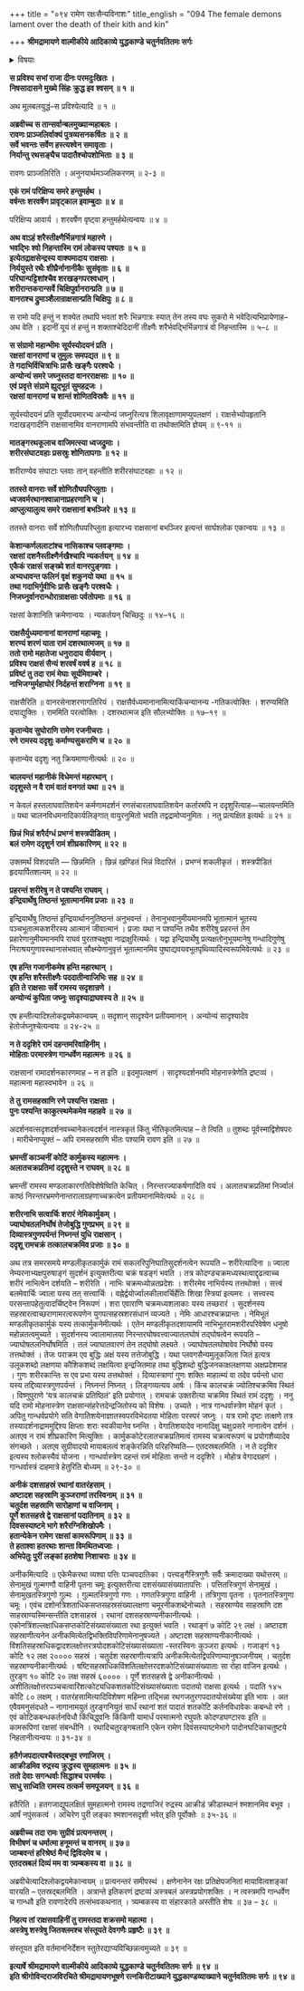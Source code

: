 +++
title = "०९४ रामेण रक्षःसैन्यविनाशः"
title_english = "094 The female demons lament over the death of their kith and kin"

+++
**श्रीमद्रामायणे वाल्मीकीये आदिकाव्ये युद्धकाण्डे चतुर्नवतितमः सर्गः**


<details><summary>विषयाः</summary>

रामेण रावणमूलबलवधः ॥ १ ॥

</details>


**स प्रविश्य सभां राजा दीनः परमदुःखितः ।  
निषसादासने मुख्ये सिंहः क्रुद्ध इव श्वसन् ॥ १ ॥**

अथ मूलबलयुद्धं–स प्रविश्येत्यादि ॥ १ ॥



**अब्रवीच्च स तान्सर्वान्बलमुख्यान्महाबलः ।  
रावणः प्राञ्जलिर्वाक्यं पुत्रव्यसनकर्षितः ॥ २ ॥  
सर्वे भवन्तः सर्वेण हस्त्यश्वेन समावृताः ।  
निर्यान्तु रथसङ्घैच पादातैश्चोपशोभिताः ॥ ३ ॥**

रावणः प्राञ्जलिरिति । अनुनयार्थमञ्जलिकरणम् ॥ २-३ ॥



**एकं रामं परिक्षिप्य समरे हन्तुमर्हथ ।  
वर्षन्तः शरवर्षेण प्रावृट्काल इवाम्बुदाः ॥ ४ ॥**

परिक्षिप्य आवार्य । शरवर्षेण वृष्ट्वा हन्तुमर्हथेत्यन्वयः ॥ ४ ॥



**अथ वाऽहं शरैस्तीक्ष्णैर्भिन्नगात्रं महारणे ।  
भवद्भिः श्वो निहन्तास्मि रामं लोकस्य पश्यतः ॥ ५ ॥  
इत्येतद्राक्षसेन्द्रस्य वाक्यमादाय राक्षसाः ।  
निर्ययुस्ते रथैः शीघ्रैर्नानानीकैः सुसंवृताः ॥ ६ ॥  
परिघान्पट्टिशांश्चैव शरखङ्गपरश्वधान् ।  
शरीरान्तकरान्सर्वे चिक्षिपुर्वानरान्प्रति ॥ ७ ॥  
वानराश्च द्रुमाञ्शैलान्राक्षसान्प्रति चिक्षिपुः ॥ ८ ॥**

स रामो यदि हन्तुं न शक्येत तथापि भवतां शरैः भिन्नगात्रः स्यात् तेन तस्य वघः सुकरो मे भवेदित्यभिप्रायेणाह–अथ वेति । इदानीं यूयं तं हन्तुं न शक्ताश्चेदिदानीं तीक्ष्णैः शरैर्भवद्भिर्भिन्नगात्रं वो निहन्तास्मि ॥ ५–८ ॥



**स संग्रामो महान्भीमः सूर्यस्योदयनं प्रति ।  
रक्षसां वानराणां च तुमुलः समपद्यत ॥ ९ ॥  
ते गदाभिर्विचित्राभिः प्रासैः खङ्गैः परश्वधैः ।  
अन्योन्यं समरे जघ्नुस्तदा वानरराक्षसाः ॥ १० ॥  
एवं प्रवृत्ते संग्रामे ह्युद्भूतं सुमहद्रजः ।  
रक्षसां वानराणां च शान्तं शोणितविस्रवैः ॥ ११ ॥**

सूर्यस्योदयनं प्रति सूर्योदयमारभ्य अन्योन्यं जघ्नुरित्यत्र शिलावृक्षाणामप्युपलक्षणं । राक्षसेभ्योपहृतानि गदाखड्गादीनि राक्षसानामिव वानराणामपि संभवन्तीति वा तथोक्तमिति ज्ञेयम् ॥ ९-११ ॥



**मातङ्गरथकूलाच वाजिमत्स्या ध्वजद्रुमाः ।  
शरीरसंघाटवहाः प्रसस्रुः शोणितापगाः ॥ १२ ॥**

शरीराण्येव संघाटाः प्लवाः तान् वहन्तीति शरीरसंघाटवहाः ॥ १२ ॥



**ततस्ते वानराः सर्वे शोणितौघपरिप्लुताः ।  
ध्वजवर्मरथानश्वान्नानाप्रहरणानि च ।  
आप्लुत्यालुत्य समरे राक्षसानां बभञ्जिरे ॥ १३ ॥**

ततस्ते वानराः सर्वे शोणितौघपरिप्लुता इत्यारभ्य राक्षसानां बभञ्जिर इत्यन्तं सार्घश्लोक एकान्वयः ॥ १३ ॥



**केशान्कर्णललाटांश्च नासिकाश्च प्लवङ्गमाः ।  
रक्षसां दशनैस्तीक्ष्णैर्नखैश्चापि न्यकर्तयन् ॥ १४ ॥  
एकैकं राक्षसं सङ्ख्ये शतं वानरपुङ्गवाः ।  
अभ्यधावन्त फलिनं वृक्षं शकुनयो यथा ॥ १५ ॥  
तथा गदाभिर्गुवीभिः प्रासैः खङ्गैः परश्वधैः ।  
निजघ्नुर्वानरान्धोरान्राक्षसाः पर्वतोपमाः ॥ १६ ॥**

रक्षसां केशानिति क्रमेणान्वयः । न्यकर्तयन् चिच्छिदुः ॥ १४–१६ ॥



**राक्षसैर्युध्यमानानां वानराणां महाचमूः ।  
शरण्यं शरणं याता रामं दशरथात्मजम् ॥ १७ ॥  
ततो रामो महातेजा धनुरादाय वीर्यवान् ।  
प्रविश्य राक्षसं सैन्यं शरवर्षं ववर्ष ह ॥ १८ ॥  
प्रविष्टं तु तदा रामं मेघाः सूर्यमिवाम्बरे ।  
नाभिजग्मुर्महाघोरं निर्दहन्तं शराग्निना ॥ १९ ॥**

राक्षसैरिति ॥ वानरसेनाशरणागतिरियं । राक्षसैर्वध्यमानानामित्याकिंचन्यानन्य -गतिकत्वोक्तिः । शरण्यमिति दयाद्युक्तिः । राममिति परत्वोक्तिः । दशरथात्मज इति सौलभ्योक्तिः ॥ १७–१९ ॥



**कृतान्येव सुघोराणि रामेण रजनीचराः ।  
रणे रामस्य ददृशुः कर्माण्यसुकराणि च ॥ २० ॥**

कृतान्येव ददृशुः नतु क्रियमाणानीत्यर्थः ॥ २० ॥



**चालयन्तं महानीकं विधेमन्तं महारथान् ।  
ददृशुस्ते न वै रामं वातं वनगतं यथा ॥ २१ ॥**

न केवलं हस्तलाघवातिशयेन कर्मणामदर्शनं रणसंचारलाघवातिशयेन कर्तारमपि न ददृशुरित्याह—चालयन्तमिति ॥ यथा चालनविधमनादिकार्यलिङ्गात् वायुरनुमितो भवति तद्वद्रामोप्यनुमितः । नतु प्रत्यक्षित इत्यर्थः ॥ २१ ॥



**छिन्नं भिन्नं शरैर्दग्धं प्रभग्नं शस्त्रपीडितम् ।  
बलं रामेण ददृशुर्न रामं शीघ्रकारिणम् ॥ २२ ॥**

उक्तमर्थं विशदयति — छिन्नमिति । छिन्नं खण्डितं भिन्नं विदारितं । प्रभग्नं शकलीकृतं । शस्त्रपीडितं हृदयार्पितशल्यम् ॥ २२ ॥



**प्रहरन्तं शरीरेषु न ते पश्यन्ति राघवम् ।  
इन्द्रियार्थेषु तिष्ठन्तं भूतात्मानमिव प्रजाः ॥ २३ ॥**

इन्द्रियार्थेषु तिष्ठन्तं इन्द्रियार्थाननुतिष्ठन्तं अनुभवन्तं । तेनानुभवानुमीयमानमपि भूतात्मानं भूतस्य पञ्चभूतात्मकशरीरस्य आत्मानं जीवात्मानं । प्रजाः यथा न पश्यन्ति तथैव शरीरेषु प्रहरन्तं तेन प्रहारेणानुमीयमानमपि राघवं पुरतश्चक्षुषा नाद्राक्षुरित्यर्थः । यद्वा इन्द्रियार्थेषु प्रत्यक्षतोनुभूयमानेषु गन्धादिगुणेषु निराश्रयगुणावस्थानासंभवात् सौक्ष्म्येणानुवृत्तं भूतात्मानमिव पुष्पाद्यवयवभूतपृथिव्यादिस्वरूपमिवेत्यर्थः ॥ २३ ॥



**एष हन्ति गजानीकमेष हन्ति महारथान् ।  
एष हन्ति शरैस्तीक्ष्णैः पददातीन्वाजिभिः सह ॥ २४ ॥  
इति ते राक्षसाः सर्वे रामस्य सदृशान्रणे ।  
अन्योन्यं कुपिता जघ्नुः सादृश्याद्राघवस्य ते ॥ २५ ॥**

एष हन्तीत्यादिश्लोकद्वयमेकान्वयम् ॥ सदृशान् सादृश्येन प्रतीयमानान् । अन्योन्यं सादृश्यादेव हेतोर्जघ्नुश्चेत्यन्वयः ॥ २४-२५ ॥



**न ते ददृशिरे रामं दहन्तमरिवाहिनीम् ।  
मोहिताः परमास्त्रेण गान्धर्वेण महात्मनः ॥ २६ ॥**

राक्षसानां रामादर्शनकारणमाह – न त इति ॥ इदमुपलक्षणं । सादृश्यदर्शनमपि मोहनास्त्रेणेति द्रष्टव्यं । महात्मना महास्वभावेन ॥ २६ ॥



**ते तु रामसहस्राणि रणे पश्यन्ति राक्षसाः ।  
पुनः पश्यन्ति काकुत्स्थमेकमेव महाहवे ॥ २७ ॥**

अदर्शनवत्सदृशदर्शनवच्चानेकत्वदर्शनं नास्त्रकृतं किंतु भीतिकृतमित्याह – ते त्विति ॥ तुशब्दः पूर्वस्माद्विशेषपरः । मारीचेनाप्युक्तं – अपि रामसहस्राणि भीतः पश्यामि रावण इति ॥ २७ ॥



**भ्रमन्तीं काञ्चनीं कोटिं कार्मुकस्य महात्मनः ।  
अलातचक्रप्रतिमां ददृशुस्ते न राघवम् ॥ २८ ॥**

भ्रमन्तीं रामस्य मण्डलाकारगतिविशेषेष्विति केचित् । निरन्तरज्याकर्षणादिति वयं । अलातचक्रप्रतिमां निर्ज्वालं काष्ठं निरन्तरभ्रमणेनान्तरालाग्रहणाच्चक्रत्वेन प्रतीयमानामिवेत्यर्थः ॥ २८ ॥



**शरीरनाभि सत्वार्चिः शरारं नेमिकार्मुकम् ।  
ज्याघोषतलनिर्घोषं तेजोबुद्धि गुणप्रभम् ॥ २९ ॥  
दिव्यास्त्रगुणपर्यन्तं निघ्नन्तं युधि राक्षसान् ।  
ददृशू रामचक्रं तत्कालचक्रमिव प्रजाः ॥ ३० ॥**

अथ तत्र समरसमये मण्डलीकृतकार्मुकं रामं सकलरिपुनिघातिसुदर्शनत्वेन रूपयति – शरीरेत्यादिना ॥ ज्वाला नेम्यरनाभ्यक्षपुरुषाङ्गं सुदर्शनं इत्युक्तरीत्या चक्रं षडङ्गं भवति । तत्र कोदण्डचक्रमध्यस्थत्वाद्दृढत्वाच्च शरीरं नाभित्वेन दर्शयति – शरीरेति । नाभिः चक्रमध्योन्नतप्रदेशः । शरीरमेव नाभिर्यस्य तत्तथोक्तं । सत्त्वं बलमेवार्चिः ज्वाला यस्य तत् सत्त्वार्चिः । वह्नेर्द्वयोर्ज्वालकीलावर्चिर्हेतिः शिखा स्त्रियां इत्यमरः । सत्त्वस्य परसन्तापहेतुत्वादर्चिष्ट्वेन निरूपणं । शरा एवाराणि चक्रमध्यशलाकाः यस्य तच्छरारं । सुदर्शनस्य सहस्रारत्वाच्छराणामरत्वरूपणेन युगपत्सहस्रशरसंधानं व्यज्यते । नेमिः आधारश्चक्रप्रान्तः । नेमिभूतं मण्डलीकृतकार्मुकं यस्य तत्कार्मुकनेमीत्यर्थः । एतेन मण्डलीकृतदशायामपि नाभिभूतरामशरीरपरिवेषेण धनुषो महोन्नतत्वमुच्यते । सुदर्शनस्य ज्वालामालया निरन्तरघोषवत्त्वाज्यातलघोषं तद्घोषत्वेन रूपयति – ज्याघोषतलनिर्घोषमिति । तलं ज्याघातवारणं तेन तद्घोषो लक्ष्यते । ज्याघोषतलघोषावेव निर्घोषो यस्य तत्तथोक्तं । तेजः पराक्रम एव बुद्धिः अक्षं यस्य तत्तेजोबुद्धि । यथा प्लवगसैन्यमुलूकजिता जितं इत्यत्र उलूकशब्दो लक्षणया कौशिकशब्दं लक्षयित्वा इन्द्रजितमाह तथा बुद्धिशब्दो बुद्धिजनकाक्षलक्षणया अक्षप्रदेशमाह । गुणः शरीरकान्तिः स एव प्रभा यस्य तत्तथोक्तं । दिव्यास्त्राणां गुणः शक्तिः माहात्म्यं वा तदेव पर्यन्तो धारा यस्य तद्दिव्यास्त्रगुणपर्यन्तं । निघ्नन्तं निघ्नत् । लिङ्गव्यत्यय आर्षः । किंच कालचक्रं ज्योतिश्चक्रमिव स्थितं । विष्णुपुराणे ‘यत्र कालचक्रं प्रतिष्ठितं’ इति प्रयोगात् । रामचक्रं उक्तरीत्या चक्रमिव स्थितं रामं ददृशुः । ननु यदि रामो मोहनास्त्रेण राक्षसान्संहरेत्तदेन्द्रजितोस्य को विशेषः । उच्यते । नात्र गान्धर्वास्त्रेण मोहनं कृतं । अपितु गान्धर्वप्रयोगे सति वेगातिशयेनाज्ञातस्वपरविभेदतया मोहिताः परस्परं जघ्नुः । यत्र रामो दृष्टः तत्क्षणे तत्र तस्यादर्शनाद्राममुद्दिश्य क्षिप्ताः शराः स्वकीयानेव घ्नन्ति । वेगातिशयादेव नानादिक्षु चक्षुःप्रसरे नानात्वेन दर्शनं । अतएव न रामं शीघ्रकारिण मित्युक्तिः । कार्मुककोटेरलातचक्रप्रतिमत्वं रामस्य चक्रत्वरूपणं च प्रयोगशैव्यादेव संगच्छते । अतएव सुग्रीवादयो मायाबलत्वं शङ्केरन्निति परिहरिष्यति— एतदस्रबलमिति । न ते ददृशिर इत्यस्य श्लोकस्यैवं योजना । गान्धर्वास्त्रेण दहन्तं रामं मोहिताः सन्तो न ददृशिरे । मोहोत्र वेगादग्रहणं । गान्धर्वास्त्रं दाहमात्रे हेतुरिति बोध्यम् ॥ २९-३० ॥



**अनीकं दशसाहस्रं रथानां वातरंहसाम् ।  
अष्टादश सहस्राणि कुञ्जराणां तरस्विनाम् ॥ ३१ ॥  
चतुर्दश सहस्राणि सारोहाणां च वाजिनाम् ।  
पूर्णे शतसहस्रे द्वे राक्षसानां पदातिनाम् ॥ ३२ ॥  
दिवसस्याष्टमे भागे शरैरग्निशिखोपमैः ।  
हतान्येकेन रामेण रक्षसां कामरूपिणाम् ॥ ३३ ॥  
ते हताश्वा हतरथाः शान्ता विमथितध्वजाः ।  
अभिपेतुः पुरीं लङ्कां हतशेषा निशाचराः ॥ ३४ ॥**

अनीकमित्यादि ॥ एकेभैकरथा व्यश्वा पत्तिः पञ्चपदातिका । पत्त्यङ्गैस्त्रिगुणैः सर्वैः क्रमादाख्या यथोत्तरम् ॥ सेनामुखं गुल्मगणौ वाहिनी पृतना चमूः इत्युक्तरीत्या दशसंख्यासंख्यातापत्तिः । पत्तितस्त्रिगुणं सेनामुखं । सेनामुखतस्त्रिगुणो गुल्मः । गुल्मतस्त्रिगुणो गणः । गणतस्त्रिगुणा वाहिनी । तत्रिगुणा पृतना । पृतनातस्त्रिगुणा चमूः । एवंच दशोनत्रिशताधिकसप्तसहस्रसंख्यालक्षणा चमूरनीकशब्देनोच्यते । सहस्राण्येव साहस्राणि दश साहस्राण्यस्मिन्सन्तीति दशसाहस्रं । रथानां दशसहस्राण्यनीकानीत्यर्थः । एकोनत्रिंशल्लक्षाधिकसप्तकोटिसंख्यासंख्याता रथा इत्युक्तं भवति । रथाङ्गं ७ कोटि २९ लक्षं । अष्टादश सहस्राणीत्यनेन अनीकमित्येतद्विभक्तिविपरिणामेनानुषज्यते । अष्टादश सहस्राण्यनीकानीत्यर्थः । विंशतिसहस्राधिकद्वादशलक्षोत्तरत्रयोदशकोटिसंख्यासंख्याता -स्तरस्विनः कुञ्जरा इत्यर्थः । गजाङ्गं १३ कोटि १२ लक्ष २०००० सहस्रं । चतुर्दश सहस्राणीत्यत्रापि अनीकमित्येतद्विपरिणाम्यानुषञ्जनीयम् । चतुर्दश सहस्राण्यनीकानीत्यर्थः । षष्टिसहस्राधिकविंशतिलक्षोत्तरदशकोटिसंख्यासंख्याताः सा रोहा वाजिन इत्यर्थः । तुरङ्ग १० कोटि २० लक्ष सहस्रं ६०००० । पूर्णे शतसहस्रे द्वे अनीकानीत्यर्थः । अशीतिलक्षोत्तरपञ्चचत्वारिंशत्कोट्यधिकशतकोटिसंख्यासंख्याताः पदातयो राक्षसा इत्यर्थः । पदाति १४५ कोटि ८० लक्षम् । वातरंहसामित्यादिविशेषण महिम्ना तद्भिन्ना रथगजतुरगपदातयोसंख्येया इति भावः । अत एवैवमनुसंदधते – नागानामयुतं तुरङ्गनियुतं सार्धं रथानां शतं पादातं शतकोटि कर्तनविधावेकः कबन्धो रणे । एवं कोटिकबन्धकर्तनविधौ किंचिद्ध्वनिः किंकिणी यामार्धं परमात्मनो रघुपतेः कोदण्डघण्टारवः इति ॥ कामरूपिणां रक्षसां संबन्धीनि । रथादिचतुरङ्गबलानि एकेन रामेण दिवंसस्याष्टमेभागे पादोनघटिकाचतुष्टये निहतानीत्यन्वयः ॥ ३१-३४ ॥



**हतैर्गजपदात्यश्चैस्तद्बभूव रणाजिरम् ।  
आक्रीडमिव रुद्रस्य क्रुद्धस्य सुमहात्मनः ॥ ३५ ॥  
ततो देवाः सगन्धर्वाः सिद्धाश्च परमर्षयः ।  
साधु साध्विति रामस्य तत्कर्म समपूजयन् ॥ ३६ ॥**

हतैरिति । हतगजाद्युपलक्षितं सुमहात्मनो रामस्य तद्रणाजिरं रुद्रस्य आक्रीडं क्रीडास्थानं श्मशानमिव बभूव । आर्षं नपुंसकत्वं । अचिरेण पुरी लङ्का श्मशानसदृशी भवेत् इति पूर्वोक्तेः ॥ ३५-३६ ॥



**अब्रवीच्च तदा रामः सुग्रीवं प्रत्यनन्तरम् ।  
विभीषणं च धर्मात्मा हनूमन्तं च वानरम् ॥ ३७॥  
जाम्बवन्तं हरिश्रेष्ठं मैन्दं द्विविदमेव च ।  
एतदस्रबलं दिव्यं मम वा त्र्यम्बकस्य वा ॥ ३८ ॥**

अब्रवीचेत्यादिश्लोकद्वयमेकान्वयम् ॥ प्रत्यनन्तरं समीपस्थं । क्षणेनानेन रक्षः प्रतिक्षेपजनितां मायावित्वशङ्कां वारयति – एतस्रद्बलमिति । अत्रान्ते इतिकरणं द्रष्टव्यं अस्त्रबलं अस्त्रप्रयोगशक्तिः । न त्वस्त्रमपि गान्धर्वेण च गान्धवै इति रावणादेरपि तत्संभवकथनात् । त्र्यम्बकस्य वा संहारकाले अस्तीति शेषः ॥ ३७ – ३८ ॥



**निहत्य तां राक्षसवाहिनीं तु रामस्तदा शक्रसमो महात्मा ।  
अस्त्रेषु शस्त्रेषु जितक्लमश्च संस्तूयते देवगणैः प्रहृष्टैः ॥ ३९ ॥**

संस्तूयत इति वर्तमाननिर्देशन स्तुतेरद्याप्यविच्छिन्नत्वमुच्यते ॥ ३९ ॥



**इत्यार्षे श्रीमद्रामायणे वाल्मीकीये आदिकाव्ये युद्धकाण्डे चतुर्नवतितमः सर्गः ॥ ९४ ॥  
इति श्रीगोविन्दराजविरचिते श्रीमद्रामायणभूषणे रत्नकिरीटाख्याने युद्धकाण्डव्याख्याने चतुर्नवतितमः सर्गः ॥ ९४ ॥**
